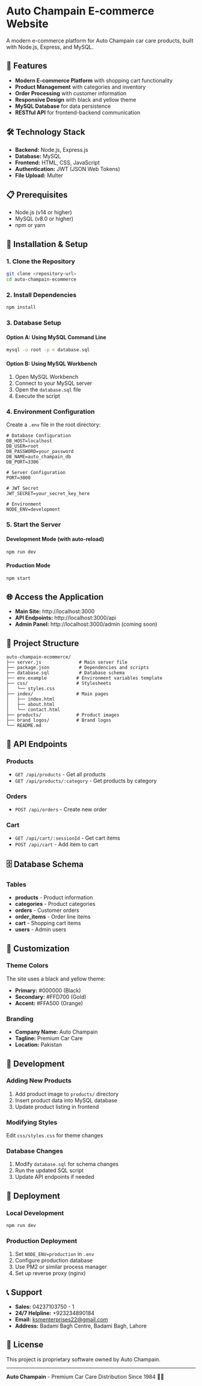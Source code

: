 # Auto Champain E-commerce Website

A modern e-commerce platform for Auto Champain car care products, built with Node.js, Express, and MySQL.

## 🚀 Features

- **Modern E-commerce Platform** with shopping cart functionality
- **Product Management** with categories and inventory
- **Order Processing** with customer information
- **Responsive Design** with black and yellow theme
- **MySQL Database** for data persistence
- **RESTful API** for frontend-backend communication

## 🛠️ Technology Stack

- **Backend:** Node.js, Express.js
- **Database:** MySQL
- **Frontend:** HTML, CSS, JavaScript
- **Authentication:** JWT (JSON Web Tokens)
- **File Upload:** Multer

## 📋 Prerequisites

- Node.js (v14 or higher)
- MySQL (v8.0 or higher)
- npm or yarn

## 🚀 Installation & Setup

### 1. Clone the Repository
```bash
git clone <repository-url>
cd auto-champain-ecommerce
```

### 2. Install Dependencies
```bash
npm install
```

### 3. Database Setup

#### Option A: Using MySQL Command Line
```bash
mysql -u root -p < database.sql
```

#### Option B: Using MySQL Workbench
1. Open MySQL Workbench
2. Connect to your MySQL server
3. Open the `database.sql` file
4. Execute the script

### 4. Environment Configuration
Create a `.env` file in the root directory:
```env
# Database Configuration
DB_HOST=localhost
DB_USER=root
DB_PASSWORD=your_password
DB_NAME=auto_champain_db
DB_PORT=3306

# Server Configuration
PORT=3000

# JWT Secret
JWT_SECRET=your_secret_key_here

# Environment
NODE_ENV=development
```

### 5. Start the Server

#### Development Mode (with auto-reload)
```bash
npm run dev
```

#### Production Mode
```bash
npm start
```

## 🌐 Access the Application

- **Main Site:** http://localhost:3000
- **API Endpoints:** http://localhost:3000/api
- **Admin Panel:** http://localhost:3000/admin (coming soon)

## 📁 Project Structure

```
auto-champain-ecommerce/
├── server.js              # Main server file
├── package.json           # Dependencies and scripts
├── database.sql           # Database schema
├── env.example           # Environment variables template
├── css/                  # Stylesheets
│   └── styles.css
├── index/                # Main pages
│   ├── index.html
│   ├── about.html
│   └── contact.html
├── products/             # Product images
├── brand logos/          # Brand logos
└── README.md
```

## 🔌 API Endpoints

### Products
- `GET /api/products` - Get all products
- `GET /api/products/:category` - Get products by category

### Orders
- `POST /api/orders` - Create new order

### Cart
- `GET /api/cart/:sessionId` - Get cart items
- `POST /api/cart` - Add item to cart

## 🗄️ Database Schema

### Tables
- **products** - Product information
- **categories** - Product categories
- **orders** - Customer orders
- **order_items** - Order line items
- **cart** - Shopping cart items
- **users** - Admin users

## 🎨 Customization

### Theme Colors
The site uses a black and yellow theme:
- **Primary:** #000000 (Black)
- **Secondary:** #FFD700 (Gold)
- **Accent:** #FFA500 (Orange)

### Branding
- **Company Name:** Auto Champain
- **Tagline:** Premium Car Care
- **Location:** Pakistan

## 🔧 Development

### Adding New Products
1. Add product image to `products/` directory
2. Insert product data into MySQL database
3. Update product listing in frontend

### Modifying Styles
Edit `css/styles.css` for theme changes

### Database Changes
1. Modify `database.sql` for schema changes
2. Run the updated SQL script
3. Update API endpoints if needed

## 🚀 Deployment

### Local Development
```bash
npm run dev
```

### Production Deployment
1. Set `NODE_ENV=production` in `.env`
2. Configure production database
3. Use PM2 or similar process manager
4. Set up reverse proxy (nginx)

## 📞 Support

- **Sales:** 04237103750 - 1
- **24/7 Helpline:** +923234890184
- **Email:** ksmenterprises22@gmail.com
- **Address:** Badami Bagh Centre, Badami Bagh, Lahore

## 📄 License

This project is proprietary software owned by Auto Champain.

---

**Auto Champain** - Premium Car Care Distribution Since 1984 🚗✨ 